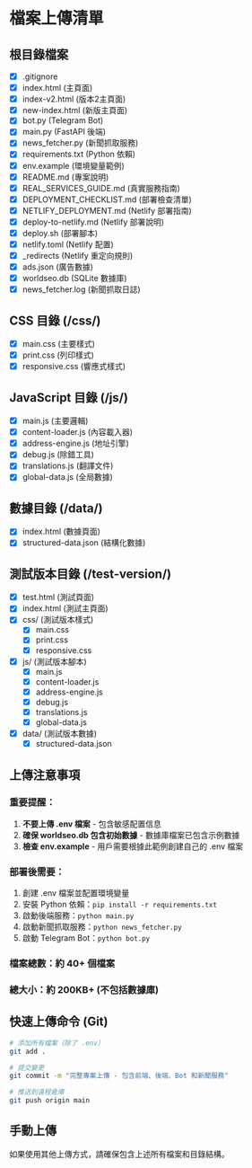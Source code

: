 # 檔案上傳清單

## 根目錄檔案
- [x] .gitignore
- [x] index.html (主頁面)
- [x] index-v2.html (版本2主頁面)
- [x] new-index.html (新版主頁面)
- [x] bot.py (Telegram Bot)
- [x] main.py (FastAPI 後端)
- [x] news_fetcher.py (新聞抓取服務)
- [x] requirements.txt (Python 依賴)
- [x] env.example (環境變量範例)
- [x] README.md (專案說明)
- [x] REAL_SERVICES_GUIDE.md (真實服務指南)
- [x] DEPLOYMENT_CHECKLIST.md (部署檢查清單)
- [x] NETLIFY_DEPLOYMENT.md (Netlify 部署指南)
- [x] deploy-to-netlify.md (Netlify 部署說明)
- [x] deploy.sh (部署腳本)
- [x] netlify.toml (Netlify 配置)
- [x] _redirects (Netlify 重定向規則)
- [x] ads.json (廣告數據)
- [x] worldseo.db (SQLite 數據庫)
- [x] news_fetcher.log (新聞抓取日誌)

## CSS 目錄 (/css/)
- [x] main.css (主要樣式)
- [x] print.css (列印樣式)
- [x] responsive.css (響應式樣式)

## JavaScript 目錄 (/js/)
- [x] main.js (主要邏輯)
- [x] content-loader.js (內容載入器)
- [x] address-engine.js (地址引擎)
- [x] debug.js (除錯工具)
- [x] translations.js (翻譯文件)
- [x] global-data.js (全局數據)

## 數據目錄 (/data/)
- [x] index.html (數據頁面)
- [x] structured-data.json (結構化數據)

## 測試版本目錄 (/test-version/)
- [x] test.html (測試頁面)
- [x] index.html (測試主頁面)
- [x] css/ (測試版本樣式)
  - [x] main.css
  - [x] print.css
  - [x] responsive.css
- [x] js/ (測試版本腳本)
  - [x] main.js
  - [x] content-loader.js
  - [x] address-engine.js
  - [x] debug.js
  - [x] translations.js
  - [x] global-data.js
- [x] data/ (測試版本數據)
  - [x] structured-data.json

## 上傳注意事項

### 重要提醒：
1. **不要上傳 .env 檔案** - 包含敏感配置信息
2. **確保 worldseo.db 包含初始數據** - 數據庫檔案已包含示例數據
3. **檢查 env.example** - 用戶需要根據此範例創建自己的 .env 檔案

### 部署後需要：
1. 創建 .env 檔案並配置環境變量
2. 安裝 Python 依賴：`pip install -r requirements.txt`
3. 啟動後端服務：`python main.py`
4. 啟動新聞抓取服務：`python news_fetcher.py`
5. 啟動 Telegram Bot：`python bot.py`

### 檔案總數：約 40+ 個檔案
### 總大小：約 200KB+ (不包括數據庫)

## 快速上傳命令 (Git)
```bash
# 添加所有檔案（除了 .env）
git add .

# 提交變更
git commit -m "完整專案上傳 - 包含前端、後端、Bot 和新聞服務"

# 推送到遠程倉庫
git push origin main
```

## 手動上傳
如果使用其他上傳方式，請確保包含上述所有檔案和目錄結構。 